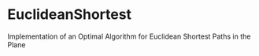 # EuclideanShortest
Implementation of an Optimal Algorithm for Euclidean Shortest Paths in the Plane
